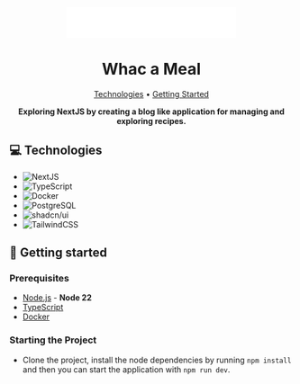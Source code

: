 <p align="center">
<img align="center" width="300" alt="Pokeball Logo" src="./public/whc_logo.svg" />
</p>
<h1 align="center" style="font-weight: bold;">Whac a Meal</h1>

<p align="center">
  <a href="#tech">Technologies</a> •
  <a href="#started">Getting Started</a>
</p>

<p align="center">
    <b>Exploring NextJS by creating a blog like application for managing and exploring recipes.
    </b>
</p>

<p align="center">

[//]: # (<img align="center" alt="Pokeball Logo" src="./public/chrome_TGFPhysk4K.gif" />)
</p>

<h2 id="technologies">💻 Technologies</h2>

- ![NextJS](https://img.shields.io/badge/Next.js-black?logo=next.js&logoColor=white)
- ![TypeScript](https://img.shields.io/badge/TypeScript-3178C6?logo=typescript&logoColor=fff)
- ![Docker](https://img.shields.io/badge/Docker-2496ED?logo=docker&logoColor=fff)
- ![PostgreSQL](https://img.shields.io/badge/Postgresql-30363D?logo=postgresql&logoColor=white)
- ![shadcn/ui](https://img.shields.io/badge/shadcn%2Fui-000?logo=shadcnui&logoColor=fff)
- ![TailwindCSS](https://img.shields.io/badge/Tailwind%20CSS-%2338B2AC.svg?logo=tailwind-css&logoColor=white)

<h2 id="started">🚀 Getting started</h2>
<h3>Prerequisites</h3>

- [Node.js](https://nodejs.org/en/download/package-manager) - **Node 22**
- [TypeScript](https://www.npmjs.com/package/typescript)
- [Docker](https://www.docker.com/products/docker-desktop/)

<h3>Starting the Project</h3>

- Clone the project, install the node dependencies by running `npm install` and then you can start the application with
  `npm run dev`.